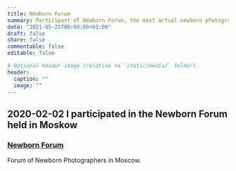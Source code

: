 ```yaml
---
title: Newborn Forum
summary: Participant of Newborn Forum, the most actual newborn photography event held in Moscow
date: "2021-05-25T00:00:00+01:00"
draft: false
share: false
commentable: false
editable: false

# Optional header image (relative to `static/media/` folder).
header:
  caption: ""
  image: ""
---
```

## 2020-02-02 I participated in the Newborn Forum held in Moskow
### [Newborn Forum](https://www.instagram.com/newbornforum/)
Forum of Newborn Photographers in Moscow.
